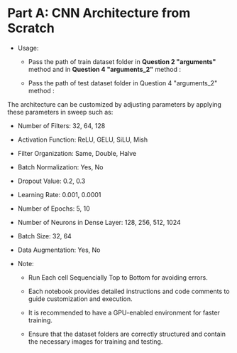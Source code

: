 # Part A: CNN Architecture from Scratch

- Usage:

  - Pass the path of train dataset folder in **Question 2 "arguments"** method and in **Question 4 "arguments_2"** method :
    
  - Pass the path of test dataset folder in Question 4 "arguments_2" method :
    

The architecture can be customized by adjusting parameters by applying these parameters in sweep such as:

  - Number of Filters: 32, 64, 128
  - Activation Function: ReLU, GELU, SiLU, Mish
  - Filter Organization: Same, Double, Halve
  - Batch Normalization: Yes, No
  - Dropout Value: 0.2, 0.3
  - Learning Rate: 0.001, 0.0001
  - Number of Epochs: 5, 10
  - Number of Neurons in Dense Layer: 128, 256, 512, 1024
  - Batch Size: 32, 64
  - Data Augmentation: Yes, No



- Note:

  - Run Each cell Sequencially Top to Bottom for avoiding errors.
  
  - Each notebook provides detailed instructions and code comments to guide customization and execution.
    
  - It is recommended to have a GPU-enabled environment for faster training.
    
  - Ensure that the dataset folders are correctly structured and contain the necessary images for training and testing.
    
